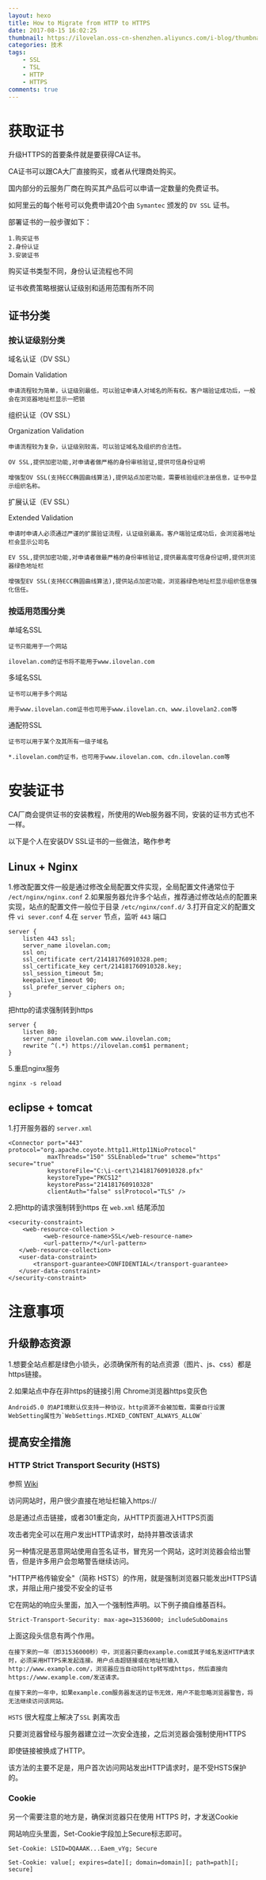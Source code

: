 ```yaml
---
layout: hexo
title: How to Migrate from HTTP to HTTPS
date: 2017-08-15 16:02:25
thumbnail: https://ilovelan.oss-cn-shenzhen.aliyuncs.com/i-blog/thumbnail/2017/2017-08-15.png
categories: 技术
tags: 
    - SSL
    - TSL
    - HTTP
    - HTTPS
comments: true
---
```


# 获取证书

升级HTTPS的首要条件就是要获得CA证书。

CA证书可以跟CA大厂直接购买，或者从代理商处购买。

国内部分的云服务厂商在购买其产品后可以申请一定数量的免费证书。

如阿里云的每个帐号可以免费申请20个由 `Symantec` 颁发的 `DV SSL` 证书。

部署证书的一般步骤如下：

    1.购买证书
    2.身份认证
    3.安装证书


购买证书类型不同，身份认证流程也不同

证书收费策略根据认证级别和适用范围有所不同

## 证书分类

### 按认证级别分类
域名认证（DV SSL）

Domain Validation
    
    申请流程较为简单，认证级别最低，可以验证申请人对域名的所有权。客户端验证成功后，一般会在浏览器地址栏显示一把锁

组织认证（OV SSL）

Organization Validation
    
    申请流程较为复杂，认证级别较高，可以验证域名及组织的合法性。

    OV SSL,提供加密功能,对申请者做严格的身份审核验证,提供可信身份证明

    增强型OV SSL(支持ECC椭圆曲线算法),提供站点加密功能，需要核验组织注册信息，证书中显示组织名称。

扩展认证（EV SSL）

Extended Validation
    
    申请时申请人必须通过严谨的扩展验证流程，认证级别最高。客户端验证成功后，会浏览器地址栏会显示公司名

    EV SSL,提供加密功能,对申请者做最严格的身份审核验证,提供最高度可信身份证明,提供浏览器绿色地址栏

    增强型EV SSL(支持ECC椭圆曲线算法),提供站点加密功能，浏览器绿色地址栏显示组织信息强化信任。

### 按适用范围分类

单域名SSL

    证书只能用于一个网站
    
    ilovelan.com的证书将不能用于www.ilovelan.com

多域名SSL

    证书可以用于多个网站
    
    用于www.ilovelan.com证书也可用于www.ilovelan.cn、www.ilovelan2.com等

通配符SSL

    证书可以用于某个及其所有一级子域名
    
    *.ilovelan.com的证书，也可用于www.ilovelan.com、cdn.ilovelan.com等

# 安装证书

CA厂商会提供证书的安装教程，所使用的Web服务器不同，安装的证书方式也不一样。

以下是个人在安装DV SSL证书的一些做法，略作参考

## Linux + Nginx

1.修改配置文件一般是通过修改全局配置文件实现，全局配置文件通常位于 `/ect/nginx/nginx.conf`
2.如果服务器允许多个站点，推荐通过修改站点的配置来实现，站点的配置文件一般位于目录 `/etc/nginx/conf.d/`
3.打开自定义的配置文件 `vi sever.conf`
4.在 `server` 节点，监听 `443` 端口

    server {
        listen 443 ssl;
        server_name ilovelan.com;
        ssl on;
        ssl_certificate cert/214181760910328.pem;
        ssl_certificate_key cert/214181760910328.key;
        ssl_session_timeout 5m;
        keepalive_timeout 90;
        ssl_prefer_server_ciphers on;
    }

把http的请求强制转到https

    server {
        listen 80;
        server_name ilovelan.com www.ilovelan.com;
        rewrite ^(.*) https://ilovelan.com$1 permanent;
    }

5.重启nginx服务

    nginx -s reload 

## eclipse + tomcat

1.打开服务器的 `server.xml`

    <Connector port="443" protocol="org.apache.coyote.http11.Http11NioProtocol"
               maxThreads="150" SSLEnabled="true" scheme="https" secure="true"
               keystoreFile="C:\i-cert\214181760910328.pfx"
               keystoreType="PKCS12"
               keystorePass="214181760910328"
               clientAuth="false" sslProtocol="TLS" />

2.把http的请求强制转到https
在 `web.xml` 结尾添加

	<security-constraint>
	    <web-resource-collection >
              <web-resource-name>SSL</web-resource-name>
              <url-pattern>/*</url-pattern>
       </web-resource-collection>                             
       <user-data-constraint>
	       <transport-guarantee>CONFIDENTIAL</transport-guarantee>
       </user-data-constraint>
	</security-constraint>

# 注意事项

## 升级静态资源

1.想要全站点都是绿色小锁头，必须确保所有的站点资源（图片、js、css）都是https链接。

2.如果站点中存在非https的链接引用
    Chrome浏览器https变灰色

    Android5.0 的API境默认仅支持一种协议，http资源不会被加载，需要自行设置WebSetting属性为`WebSettings.MIXED_CONTENT_ALWAYS_ALLOW`

## 提高安全措施

### HTTP Strict Transport Security (HSTS)

参照 [Wiki](https://en.wikipedia.org/wiki/HTTP_Strict_Transport_Security)

访问网站时，用户很少直接在地址栏输入https://

总是通过点击链接，或者301重定向，从HTTP页面进入HTTPS页面

攻击者完全可以在用户发出HTTP请求时，劫持并篡改该请求

另一种情况是恶意网站使用自签名证书，冒充另一个网站，这时浏览器会给出警告，但是许多用户会忽略警告继续访问。

"HTTP严格传输安全"（简称 HSTS）的作用，就是强制浏览器只能发出HTTPS请求，并阻止用户接受不安全的证书

它在网站的响应头里面，加入一个强制性声明。以下例子摘自维基百科。

    Strict-Transport-Security: max-age=31536000; includeSubDomains

上面这段头信息有两个作用。

    在接下来的一年（即31536000秒）中，浏览器只要向example.com或其子域名发送HTTP请求时，必须采用HTTPS来发起连接。用户点击超链接或在地址栏输入http://www.example.com/，浏览器应当自动将http转写成https，然后直接向https://www.example.com/发送请求。

    在接下来的一年中，如果example.com服务器发送的证书无效，用户不能忽略浏览器警告，将无法继续访问该网站。

`HSTS` 很大程度上解决了`SSL` 剥离攻击

只要浏览器曾经与服务器建立过一次安全连接，之后浏览器会强制使用HTTPS

即使链接被换成了HTTP。

该方法的主要不足是，用户首次访问网站发出HTTP请求时，是不受HSTS保护的。

### Cookie

另一个需要注意的地方是，确保浏览器只在使用 HTTPS 时，才发送Cookie

网站响应头里面，Set-Cookie字段加上Secure标志即可。

    Set-Cookie: LSID=DQAAAK...Eaem_vYg; Secure

    Set-Cookie: value[; expires=date][; domain=domain][; path=path][; secure]
